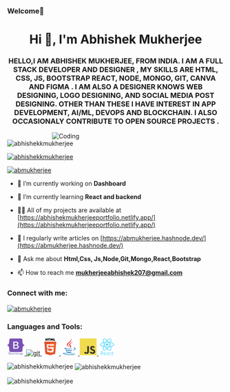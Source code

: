 ### Welcome👋




<h1 align="center">Hi 👋, I'm Abhishek Mukherjee</h1>
<h3 align="center">HELLO,I AM ABHISHEK MUKHERJEE, FROM INDIA. I AM A FULL STACK DEVELOPER AND DESIGNER , MY SKILLS ARE HTML, CSS, JS, BOOTSTRAP REACT, NODE, MONGO, GIT, CANVA AND FIGMA . I AM ALSO A DESIGNER KNOWS WEB DESIGNING, LOGO DESIGNING, AND SOCIAL MEDIA POST DESIGNING. OTHER THAN THESE I HAVE INTEREST IN APP DEVELOPMENT, AI/ML, DEVOPS AND BLOCKCHAIN. I ALSO OCCASIONALY CONTRIBUTE TO OPEN SOURCE PROJECTS .</h3>

<img align="right" alt="Coding" width="400" src="https://c.tenor.com/flflC6GFzO8AAAAd/sultan-alrefaei-programmer.gif"> 


<p align="left"> <img src="https://komarev.com/ghpvc/?username=abhishekkmukherjee&label=Profile%20views&color=0e75b6&style=flat" alt="abhishekkmukherjee" /> </p>

<p align="left"> <a href="https://github.com/ryo-ma/github-profile-trophy"><img src="https://github-profile-trophy.vercel.app/?username=abhishekkmukherjee" alt="abhishekkmukherjee" /></a> </p>

<p align="left"> <a href="https://twitter.com/abmukherjee" target="blank"><img src="https://img.shields.io/twitter/follow/abmukherjee?logo=twitter&style=for-the-badge" alt="abmukherjee" /></a> </p>

- 🔭 I’m currently working on **Dashboard**

- 🌱 I’m currently learning **React and backend**

- 👨‍💻 All of my projects are available at [https://abhishekmukherjeeportfolio.netlify.app/](https://abhishekmukherjeeportfolio.netlify.app/)

- 📝 I regularly write articles on [https://abmukherjee.hashnode.dev/](https://abmukherjee.hashnode.dev/)

- 💬 Ask me about **Html,Css, Js,Node,Git,Mongo,React,Bootstrap**

- 📫 How to reach me **mukherjeeabhishek207@gmail.com**

<h3 align="left">Connect with me:</h3>
<p align="left">
<a href="https://twitter.com/abmukherjee" target="blank"><img align="center" src="https://raw.githubusercontent.com/rahuldkjain/github-profile-readme-generator/master/src/images/icons/Social/twitter.svg" alt="abmukherjee" height="30" width="40" /></a>
</p>

<h3 align="left">Languages and Tools:</h3>
<p align="left"> <a href="https://getbootstrap.com" target="_blank" rel="noreferrer"> <img src="https://raw.githubusercontent.com/devicons/devicon/master/icons/bootstrap/bootstrap-plain-wordmark.svg" alt="bootstrap" width="40" height="40"/> </a> <a href="https://git-scm.com/" target="_blank" rel="noreferrer"> <img src="https://www.vectorlogo.zone/logos/git-scm/git-scm-icon.svg" alt="git" width="40" height="40"/> </a> <a href="https://www.w3.org/html/" target="_blank" rel="noreferrer"> <img src="https://raw.githubusercontent.com/devicons/devicon/master/icons/html5/html5-original-wordmark.svg" alt="html5" width="40" height="40"/> </a> <a href="https://www.java.com" target="_blank" rel="noreferrer"> <img src="https://raw.githubusercontent.com/devicons/devicon/master/icons/java/java-original.svg" alt="java" width="40" height="40"/> </a> <a href="https://developer.mozilla.org/en-US/docs/Web/JavaScript" target="_blank" rel="noreferrer"> <img src="https://raw.githubusercontent.com/devicons/devicon/master/icons/javascript/javascript-original.svg" alt="javascript" width="40" height="40"/> </a> <a href="https://reactjs.org/" target="_blank" rel="noreferrer"> <img src="https://raw.githubusercontent.com/devicons/devicon/master/icons/react/react-original-wordmark.svg" alt="react" width="40" height="40"/> </a> </p>

<p><img align="left" src="https://github-readme-stats.vercel.app/api/top-langs?username=abhishekkmukherjee&show_icons=true&locale=en&layout=compact" alt="abhishekkmukherjee" /></p>

<p>&nbsp;<img align="center" src="https://github-readme-stats.vercel.app/api?username=abhishekkmukherjee&show_icons=true&locale=en" alt="abhishekkmukherjee" /></p>

<p><img align="center" src="https://github-readme-streak-stats.herokuapp.com/?user=abhishekkmukherjee&" alt="abhishekkmukherjee" /></p>
